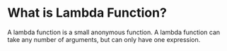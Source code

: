 # What is Lambda Function?
A lambda function is a small anonymous function. A lambda function can take any number of arguments, but can only have one expression.

